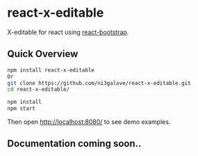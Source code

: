 # react-x-editable
 X-editable for react using [react-bootstrap](https://react-bootstrap.github.io/).		

 ## Quick Overview		

 ```sh		
 npm install react-x-editable
 Or
 git clone https://github.com/ni3galave/react-x-editable.git		
 cd react-x-editable/		

 npm install		
 npm start		
 ```		

 Then open [http://localhost:8080/](http://localhost:8080/) to see demo examples.
 
 ## Documentation coming soon..	
